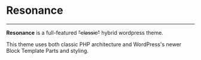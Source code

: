 # Resonance
____

**Resonance** is a full-featured ~~"classic"~~ hybrid wordpress theme.

This theme uses both classic PHP architecture and WordPress's newer Block Template Parts and styling.